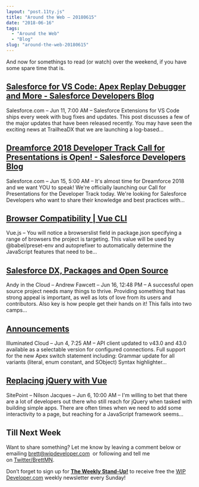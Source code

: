 ```yaml
---
layout: "post.11ty.js"
title: "Around the Web – 20180615"
date: "2018-06-16"
tags: 
  - "Around the Web"
  - "Blog"
slug: "around-the-web-20180615"
---
```


And now for somethings to read (or watch) over the weekend, if you have some spare time that is.

## [Salesforce for VS Code: Apex Replay Debugger and More - Salesforce Developers Blog](https://developer.salesforce.com/blogs/2018/06/salesforce-for-vs-code-apex-replay-debugger-and-more.html)

Salesforce.com – Jun 11, 7:00 AM – Salesforce Extensions for VS Code ships every week with bug fixes and updates. This post discusses a few of the major updates that have been released recently. You may have seen the exciting news at TrailheaDX that we are launching a log-based…

## [Dreamforce 2018 Developer Track Call for Presentations is Open! - Salesforce Developers Blog](https://developer.salesforce.com/blogs/2018/06/dreamforce-2018-developer-track-call-for-presentations-is-open.html)

Salesforce.com – Jun 15, 5:00 AM – It's almost time for Dreamforce 2018 and we want YOU to speak! We're officially launching our Call for Presentations for the Developer Track today. We're looking for Salesforce Developers who want to share their knowledge and best practices with…

## [Browser Compatibility | Vue CLI](https://cli.vuejs.org/guide/browser-compatibility.html)

Vue.js – You will notice a browserslist field in package.json specifying a range of browsers the project is targeting. This value will be used by @babel/preset-env and autoprefixer to automatically determine the JavaScript features that need to be…

## [Salesforce DX, Packages and Open Source](https://andyinthecloud.com/2018/06/16/salesforce-dx-packages-and-open-source/)

Andy in the Cloud – Andrew Fawcett – Jun 16, 12:48 PM – A successful open source project needs many things to thrive. Providing something that has strong appeal is important, as well as lots of love from its users and contributors. Also key is how people get their hands on it! This falls into two camps…

## [Announcements](http://www.illuminatedcloud.com/announcements)

Illuminated Cloud – Jun 4, 7:25 AM – API client updated to v43.0 and 43.0 available as a selectable version for configured connections. Full support for the new Apex switch statement including: Grammar update for all variants (literal, enum constant, and SObject) Syntax highlighter…

## [Replacing jQuery with Vue](https://www.sitepoint.com/replacing-jquery-vue/)

SitePoint – Nilson Jacques – Jun 6, 10:00 AM – I'm willing to bet that there are a lot of developers out there who still reach for jQuery when tasked with building simple apps. There are often times when we need to add some interactivity to a page, but reaching for a JavaScript framework seems…

## Till Next Week

Want to share something? Let me know by leaving a comment below or emailing [brett@wipdeveloper.com](mailto:brett@wipdeveloper.com)  or following and tell me on [Twitter/BrettMN](https://twitter.com/BrettMN).

Don’t forget to sign up for **[The Weekly Stand-Up!](https://wipdeveloper.wpcomstaging.com/newsletter/)** to receive free the [WIP Developer.com](https://wipdeveloper.wpcomstaging.com/) weekly newsletter every Sunday!
